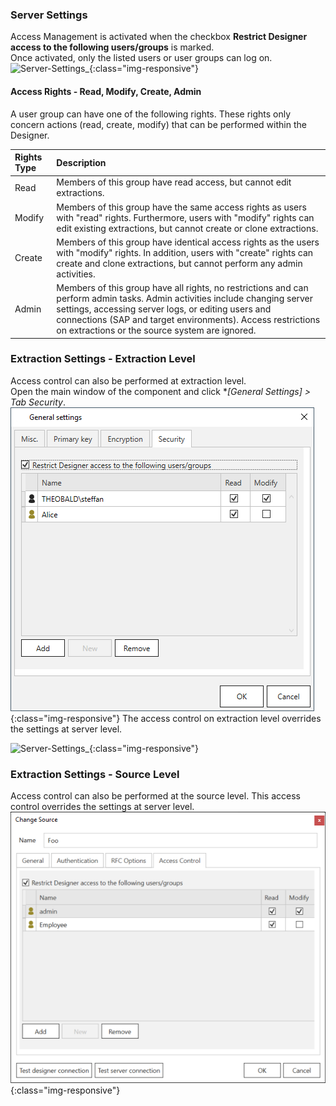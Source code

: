 ### Server Settings
Access Management is activated when the checkbox **Restrict Designer access to the following users/groups** is marked. <br>
Once activated, only the listed users or user groups can log on.
![Server-Settings_](/img/content/Server-Settings.png){:class="img-responsive"}

#### Access Rights - Read, Modify, Create, Admin
A user group can have one of the following rights. These rights only concern actions (read, create, modify) that can be performed within the Designer. 

|Rights Type | Description| 
| :--------  | :-------|
|Read | Members of this group have read access, but cannot edit extractions.|
|Modify | Members of this group have the same access rights as users with "read" rights. Furthermore, users with "modify" rights can edit existing extractions, but cannot create or clone extractions.|
|Create |  Members of this group have identical access rights as the users with "modify" rights. In addition, users with "create" rights can create and clone extractions, but cannot perform any admin activities.|
| Admin| Members of this group have all rights, no restrictions and can perform admin tasks. Admin activities include changing server settings, accessing server logs, or editing users and connections (SAP and target environments). Access restrictions on extractions or the source system are ignored.|



### Extraction Settings - Extraction Level
Access control can also be performed at extraction level. <br>
Open the main window of the component and click **[General Settings] > Tab *Security**.
![Extraction-Settings_](/img/content/XU_Extraction_Security3.png){:class="img-responsive"}
The access control on extraction level overrides the settings at server level.

![Server-Settings_](/img/content/XU_Extraction_Security.png){:class="img-responsive"}


### Extraction Settings - Source Level
Access control can also be performed at the source level. This access control overrides the settings at server level.
![Server-Settings_](/img/content/xu/sap_source-accesscontrol.png){:class="img-responsive"}



